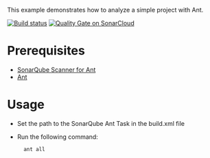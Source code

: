 This example demonstrates how to analyze a simple project with Ant.

[![Build status](https://travis-ci.org/bellingard/sample_ant-project.svg?branch=master)](https://travis-ci.org/bellingard/sample_ant-project) [![Quality Gate on SonarCloud](https://sonarcloud.io/api/badges/gate?key=fab-sonarqube-scanner-ant)](https://sonarcloud.io/dashboard/index/fab-sonarqube-scanner-ant)

Prerequisites
=============
* [SonarQube Scanner for Ant](http://redirect.sonarsource.com/doc/ant-task.html)
* [Ant](http://ant.apache.org/)

Usage
=====
* Set the path to the SonarQube Ant Task in the build.xml file
* Run the following command:

        ant all
